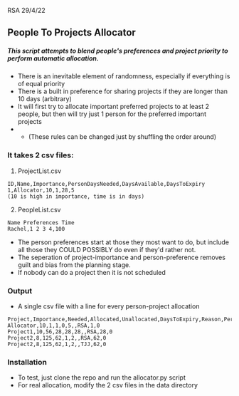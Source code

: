 RSA 29/4/22
## People To Projects Allocator

##### This script attempts to blend people's preferences and project priority to perform automatic allocation.
- There is an inevitable element of randomness, especially if everything is of equal priority
- There is a built in preference for sharing projects if they are longer than 10 days (arbitrary)
- It will first try to allocate important preferred projects to at least 2 people, but then will try just 1 person for the preferred important projects 
- - (These rules can be changed just by shuffling the order around)

### It takes 2 csv files:
1) ProjectList.csv 
```
ID,Name,Importance,PersonDaysNeeded,DaysAvailable,DaysToExpiry
1,Allocator,10,1,28,5
(10 is high in importance, time is in days)
```
2) PeopleList.csv 
```
Name Preferences Time
Rachel,1 2 3 4,100
```
- The person preferences start at those they most want to do, but include all those they COULD POSSIBLY do even if they'd rather not.
- The seperation of project-importance and person-preference removes guilt and bias from the planning stage.
- If nobody can do a project then it is not scheduled
### Output
- A single csv file with a line for every person-project allocation
```
Project,Importance,Needed,Allocated,Unallocated,DaysToExpiry,Reason,Person,Time,PersonLeft
Allocator,10,1,1,0,5,,RSA,1,0
Project1,10,56,28,28,28,,RSA,28,0
Project2,8,125,62,1,2,,RSA,62,0
Project2,8,125,62,1,2,,TJJ,62,0
```

### Installation
- To test, just clone the repo and run the allocator.py script
- For real allocation, modify the 2 csv files in the data directory
